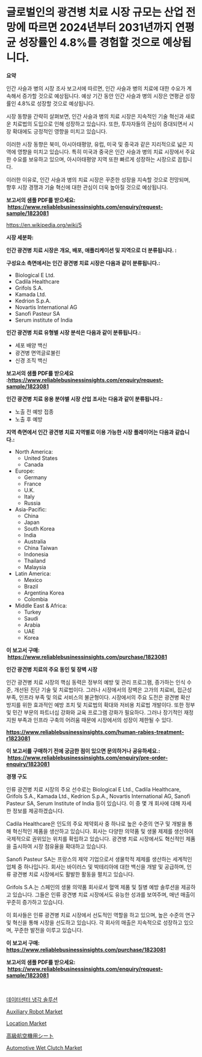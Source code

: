 <p><h1>글로벌인의 광견병 치료 시장 규모는 산업 전망에 따르면 2024년부터 2031년까지 연평균 성장률인 4.8%를 경험할 것으로 예상됩니다.</h1></p><p><strong>요약</strong></p>
<p><p>인간 사슬과 병의 시장 조사 보고서에 따르면, 인간 사슬과 병의 치료에 대한 수요가 계속해서 증가할 것으로 예상됩니다. 예상 기간 동안 인간 사슬과 병의 시장은 연평균 성장률인 4.8%로 성장할 것으로 예상됩니다.</p><p>시장 동향을 간략히 살펴보면, 인간 사슬과 병의 치료 시장은 지속적인 기술 혁신과 새로운 치료법의 도입으로 인해 성장하고 있습니다. 또한, 투자자들의 관심이 증대되면서 시장 확대에도 긍정적인 영향을 미치고 있습니다.</p><p>이러한 시장 동향은 북미, 아시아태평양, 유럽, 미국 및 중국과 같은 지리적으로 넓은 지역에 영향을 미치고 있습니다. 특히 미국과 중국은 인간 사슬과 병의 치료 시장에서 주요한 수요를 보유하고 있으며, 아시아태평양 지역 또한 빠르게 성장하는 시장으로 꼽힙니다.</p><p>이러한 이유로, 인간 사슬과 병의 치료 시장은 꾸준한 성장을 지속할 것으로 전망되며, 향후 시장 경쟁과 기술 혁신에 대한 관심이 더욱 높아질 것으로 예상됩니다.</p></p>
<p><strong>보고서의 샘플 PDF를 받으세요: &nbsp;<a href="https://www.reliablebusinessinsights.com/enquiry/request-sample/1823081">https://www.reliablebusinessinsights.com/enquiry/request-sample/1823081</a></strong></p>
<p><a href="https://en.wikipedia.org/wiki/5">https://en.wikipedia.org/wiki/5</a></p>
<p><strong>시장 세분화:</strong></p>
<p><strong> 인간 광견병 치료 시장은 개요, 배포, 애플리케이션 및 지역으로 더 분류됩니다. :</strong></p>
<p><strong>구성요소 측면에서는 인간 광견병 치료 시장은 다음과 같이 분류됩니다.:</strong></p>
<p><ul><li>Biological E Ltd.</li><li>Cadila Healthcare</li><li>Grifols S.A.</li><li>Kamada Ltd.</li><li>Kedrion S.p.A.</li><li>Novartis International AG</li><li>Sanofi Pasteur SA</li><li>Serum institute of India</li></ul></p>
<p><strong> 인간 광견병 치료 유형별 시장 분석은 다음과 같이 분류됩니다.:</strong></p>
<p><ul><li>세포 배양 백신</li><li>광견병 면역글로불린</li><li>신경 조직 백신</li></ul></p>
<p><strong>보고서의 샘플 PDF를 받으세요 :<a href="https://www.reliablebusinessinsights.com/enquiry/request-sample/1823081">https://www.reliablebusinessinsights.com/enquiry/request-sample/1823081</a></strong></p>
<p><strong> 인간 광견병 치료 응용 분야별 시장 산업 조사는 다음과 같이 분류됩니다.:</strong></p>
<p><ul><li>노출 전 예방 접종</li><li>노출 후 예방</li></ul></p>
<p><strong>지역 측면에서 인간 광견병 치료 지역별로 이용 가능한 시장 플레이어는 다음과 같습니다.:</strong></p>
<p><ul>
    <li>
        North America:
        <ul>
            <li>United States</li>
            <li>Canada</li>
        </ul>
    </li>
    <li>
        Europe:
        <ul>
            <li>Germany</li>
            <li>France</li>
            <li>U.K.</li>
            <li>Italy</li>
            <li>Russia</li>
        </ul>
    </li>
    <li>
        Asia-Pacific:
        <ul>
            <li>China</li>
            <li>Japan</li>
            <li>South Korea</li>
            <li>India</li>
            <li>Australia</li>
            <li>China Taiwan</li>
            <li>Indonesia</li>
            <li>Thailand</li>
            <li>Malaysia</li>
        </ul>
    </li>
    <li>
        Latin America:
        <ul>
            <li>Mexico</li>
            <li>Brazil</li>
            <li>Argentina Korea</li>
            <li>Colombia</li>
        </ul>
    </li>
    <li>
        Middle East & Africa:
        <ul>
            <li>Turkey</li>
            <li>Saudi</li>
            <li>Arabia</li>
            <li>UAE</li>
            <li>Korea</li>
        </ul>
    </li>
    </ul></p>
<p><strong>이 보고서 구매: &nbsp;<a href="https://www.reliablebusinessinsights.com/purchase/1823081">https://www.reliablebusinessinsights.com/purchase/1823081</a></strong></p>
<p><strong>인간 광견병 치료의 주요 동인 및 장벽 시장</strong></p>
<p><p>인간 광견병 치료 시장의 핵심 동력은 정부의 예방 및 관리 프로그램, 증가하는 인식 수준, 개선된 진단 기술 및 치료법이다. 그러나 시장에서의 장벽은 고가의 치료비, 접근성 부족, 인프라 부족 및 의료 서비스의 불균형이다. 시장에서의 주요 도전은 광견병 확산 방지를 위한 효과적인 예방 조치 및 치료법의 확대와 저비용 치료법 개발이다. 또한 정부 및 민간 부문의 파트너십 강화와 교육 프로그램 강화가 필요하다. 그러나 장기적인 재정 지원 부족과 인프라 구축의 어려움 때문에 시장에서의 성장이 제한될 수 있다.</p></p>
<p><strong><a href="https://www.reliablebusinessinsights.com/human-rabies-treatment-r1823081">https://www.reliablebusinessinsights.com/human-rabies-treatment-r1823081</a></strong></p>
<p><strong>이 보고서를 구매하기 전에 궁금한 점이 있으면 문의하거나 공유하세요.: &nbsp;<a href="https://www.reliablebusinessinsights.com/enquiry/pre-order-enquiry/1823081">https://www.reliablebusinessinsights.com/enquiry/pre-order-enquiry/1823081</a></strong></p>
<p><strong>경쟁 구도</strong></p>
<p><p>인류 광견병 치료 시장의 주요 선수로는 Biological E Ltd., Cadila Healthcare, Grifols S.A., Kamada Ltd., Kedrion S.p.A., Novartis International AG, Sanofi Pasteur SA, Serum Institute of India 등이 있습니다. 이 중 몇 개 회사에 대해 자세한 정보를 제공하겠습니다.</p><p>Cadila Healthcare은 인도의 주요 제약회사 중 하나로 높은 수준의 연구 및 개발을 통해 혁신적인 제품을 생산하고 있습니다. 회사는 다양한 의약품 및 생물 제제를 생산하여 국제적으로 권위있는 위치를 확립하고 있습니다. 광견병 치료 시장에서도 혁신적인 제품을 출시하여 시장 점유율을 확대하고 있습니다.</p><p>Sanofi Pasteur SA는 프랑스의 제약 기업으로서 생물학적 제제를 생산하는 세계적인 업체 중 하나입니다. 회사는 바이러스 및 박테리아에 대한 백신을 개발 및 공급하며, 인류 광견병 치료 시장에서도 활발한 활동을 펼치고 있습니다.</p><p>Grifols S.A.는 스페인의 생물 의약품 회사로서 혈액 제품 및 질병 예방 솔루션을 제공하고 있습니다. 그들은 인류 광견병 치료 시장에서도 유능한 성과를 보여주며, 매년 매출이 꾸준히 증가하고 있습니다.</p><p>이 회사들은 인류 광견병 치료 시장에서 선도적인 역할을 하고 있으며, 높은 수준의 연구 및 혁신을 통해 시장을 선도하고 있습니다. 각 회사의 매출은 지속적으로 성장하고 있으며, 꾸준한 발전을 이루고 있습니다.</p></p>
<p><strong>이 보고서 구매: &nbsp; <a href="https://www.reliablebusinessinsights.com/purchase/1823081">https://www.reliablebusinessinsights.com/purchase/1823081</a></strong></p>
<p><strong>보고서의 샘플 PDF를 받으세요: &nbsp;<a href="https://www.reliablebusinessinsights.com/enquiry/request-sample/1823081">https://www.reliablebusinessinsights.com/enquiry/request-sample/1823081</a></strong><strong></strong></p>
<p>&nbsp;</p>
<p><p><a href="https://github.com/LuckeyCorbin/Market-Research-Report-List-1/blob/main/23339424493.md">데이터센터 냉각 솔루션</a></p><p><a href="https://github.com/DelaneyWill28/Market-Research-Report-List-1/blob/main/auxiliary-robot-market.md">Auxiliary Robot Market</a></p><p><a href="https://github.com/gordonLyman1905/Market-Research-Report-List-1/blob/main/location-market.md">Location Market</a></p><p><a href="https://github.com/DanykaKilback/Market-Research-Report-List-2/blob/main/6037310881.md">高級航空機用シート</a></p><p><a href="https://issuu.com/reportprime-2/docs/automotive-wet-clutch-market-size-2030.pptx">Automotive Wet Clutch Market</a></p></p>